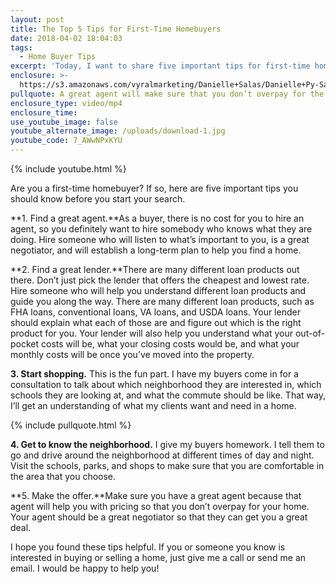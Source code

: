 ```yaml
---
layout: post
title: The Top 5 Tips for First-Time Homebuyers
date: 2018-04-02 18:04:03
tags:
  - Home Buyer Tips
excerpt: 'Today, I want to share five important tips for first-time homebuyers.'
enclosure: >-
  https://s3.amazonaws.com/vyralmarketing/Danielle+Salas/Danielle+Py-Salas-+5+Tips+for+First-Time+Homebuyers.mp4
pullquote: A great agent will make sure that you don’t overpay for the home.
enclosure_type: video/mp4
enclosure_time:
use_youtube_image: false
youtube_alternate_image: /uploads/download-1.jpg
youtube_code: 7_AWwNPxKYU
---
```


{% include youtube.html %}

Are you a first-time homebuyer? If so, here are five important tips you should know before you start your search.&nbsp;

**1. Find a great agent.**As a buyer, there is no cost for you to hire an agent, so you definitely want to hire somebody who knows what they are doing. Hire someone who will listen to what’s important to you, is a great negotiator, and will establish a long-term plan to help you find a home. &nbsp;

**2. Find a great lender.**There are many different loan products out there. Don’t just pick the lender that offers the cheapest and lowest rate. Hire someone who will help you understand different loan products and guide you along the way. There are many different loan products, such as FHA loans, conventional loans, VA loans, and USDA loans. Your lender should explain what each of those are and figure out which is the right product for you. Your lender will also help you understand what your out-of-pocket costs will be, what your closing costs would be, and what your monthly costs will be once you’ve moved into the property.&nbsp;

**3. Start shopping.** This is the fun part. I have my buyers come in for a consultation to talk about which neighborhood they are interested in, which schools they are looking at, and what the commute should be like. That way, I’ll get an understanding of what my clients want and need in a home.&nbsp;

{% include pullquote.html %}

**4. Get to know the neighborhood.** I give my buyers homework. I tell them to go and drive around the neighborhood at different times of day and night. Visit the schools, parks, and shops to make sure that you are comfortable in the area that you choose.&nbsp;

**5. Make the offer.**Make sure you have a great agent because that agent will help you with pricing so that you don’t overpay for your home. Your agent should be a great negotiator so that they can get you a great deal.&nbsp;

I hope you found these tips helpful. If you or someone you know is interested in buying or selling a home, just give me a call or send me an email. I would be happy to help you!